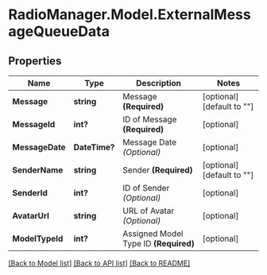 # RadioManager.Model.ExternalMessageQueueData
## Properties

Name | Type | Description | Notes
------------ | ------------- | ------------- | -------------
**Message** | **string** | Message **(Required)** | [optional] [default to ""]
**MessageId** | **int?** | ID of Message **(Required)** | [optional] 
**MessageDate** | **DateTime?** | Message Date *(Optional)* | [optional] 
**SenderName** | **string** | Sender **(Required)** | [optional] [default to ""]
**SenderId** | **int?** | ID of Sender *(Optional)* | [optional] 
**AvatarUrl** | **string** | URL of Avatar *(Optional)* | [optional] 
**ModelTypeId** | **int?** | Assigned Model Type ID **(Required)** | [optional] 

[[Back to Model list]](../README.md#documentation-for-models) [[Back to API list]](../README.md#documentation-for-api-endpoints) [[Back to README]](../README.md)


